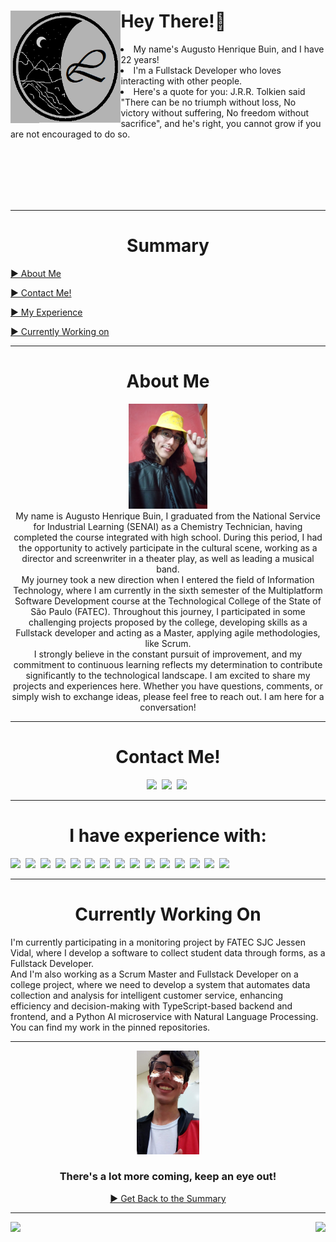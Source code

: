 <div >
  <img align="left" width="35%"  alt="logo" src="img/logo.png">
  <h1>Hey There!👋</h1>
  <p>
    <li>My name's Augusto Henrique Buin, and I have 22 years!</li>
    <li>I'm a Fullstack Developer who loves interacting with other people. 
</li>
    <li>Here's a quote for you: J.R.R. Tolkien said "There can be no triumph without loss, No victory without suffering, No freedom without sacrifice", and he's right, you cannot grow if you are not encouraged to do so. </li>
  </p>
</div><br/><br/><br/><br/><br/>
<!-- <img src="https://komarev.com/ghpvc/?username=AugustoBuin&color=yellow" alt="Profile views" /> </p> Maybe in the future? -->
<hr>
<!-- ALT + 31 ou ALT + 16 -->
<div>
  <span id="summary"></span>
  <h1 align="center">Summary</h1>
  <p><a href="#aboutme">► About Me</a></p> 
  <p><a href="#contact">► Contact Me!</a></p> 
  <p><a href="#exp">► My Experience</a></p> 
  <p><a href="#workin">► Currently Working on</a></p>  
</div><hr>

<span id="aboutme"></span>
<div align="center">
  <h1>About Me</h1>
  <div>
    <img width="25%"  alt="logo" src="img/me-hat.jpg">
  </div>
  <div>
    <div>My name is Augusto Henrique Buin, I graduated from the National Service for Industrial Learning (SENAI) as a Chemistry Technician, having completed the course integrated with high school. During this period, I had the opportunity to actively participate in the cultural scene, working as a director and screenwriter in a theater play, as well as leading a musical band.
    </div>
    <div>My journey took a new direction when I entered the field of Information Technology, where I am currently in the sixth semester of the Multiplatform Software Development course at the Technological College of the State of São Paulo (FATEC). Throughout this journey, I participated in some challenging projects proposed by the college, developing skills as a Fullstack developer and acting as a Master, applying agile methodologies, like Scrum.
    </div>
    <div>I strongly believe in the constant pursuit of improvement, and my commitment to continuous learning reflects my determination to contribute significantly to the technological landscape. I am excited to share my projects and experiences here. Whether you have questions, comments, or simply wish to exchange ideas, please feel free to reach out. I am here for a conversation!
    </div>
  </div>
</div><hr>

<span id="contact"></span>
<div align="center">
  <h1>Contact Me!</h1>
  <a href="https://mail.google.com/mail/u/0/?fs=1&to=augusto.henrique.buin@gmail.com&su=&body=&bcc=&tf=cm"><img src="https://img.shields.io/badge/Gmail-151515?style=for-the-badge&logo=gmail&logoColor=4B70F1"></img></a>&nbsp; 
  <a href="https://www.linkedin.com/in/augusto-henrique-buin/"><img src="https://img.shields.io/badge/LinkedIn-151515?style=for-the-badge&logo=linkedin&logoColor=4B70F1"></img></a>&nbsp;
  <a href="https://www.instagram.com/augusto_buin/"><img src="https://img.shields.io/badge/Instagram-151515?style=for-the-badge&logo=instagram&logoColor=4B70F1"></img></a>&nbsp;
</div><hr>

<span id="exp"></span>
<div>
  <h1 align="center">I have experience with:</h1>
  <p>
    <img src="https://img.shields.io/badge/HTML5-151515?style=for-the-badge&logo=html5&logoColor=4B70F1"></img>&nbsp;
    <img src="https://img.shields.io/badge/CSS3-151515?style=for-the-badge&logo=css3&logoColor=4B70F1"></img>&nbsp;
    <img src="https://img.shields.io/badge/Tailwind-151515?style=for-the-badge&logo=tailwindCSS&logoColor=4B70F1"></img>&nbsp;
    <img src="https://img.shields.io/badge/Python-151515?style=for-the-badge&logo=python&logoColor=4B70F1"></img>&nbsp;
    <img src="https://img.shields.io/badge/PandasAI-151515?style=for-the-badge&logo=pandas&logoColor=4B70F1"></img>&nbsp;
    <img src="https://img.shields.io/badge/Transformers-151515?style=for-the-badge&logo=transformers&logoColor=4B70F1"></img>&nbsp;
    <img src="https://img.shields.io/badge/Spring-151515?style=for-the-badge&logo=spring&logoColor=4B70F1"></img>&nbsp;
    <img src="https://img.shields.io/badge/JavaScript-151515?style=for-the-badge&logo=javascript&logoColor=4B70F1"></img>&nbsp;
    <img src="https://img.shields.io/badge/TypeScript-151515?style=for-the-badge&logo=typescript&logoColor=4B70F1"></img>&nbsp;
    <img src="https://img.shields.io/badge/React-151515?style=for-the-badge&logo=react&logoColor=4B70F1"></img>&nbsp;
    <img src="https://img.shields.io/badge/Node.js-151515?style=for-the-badge&logo=nodedotjs&logoColor=4B70F1"></img>&nbsp;    
    <img src="https://img.shields.io/badge/MySQL-151515?style=for-the-badge&logo=mysql&logoColor=4B70F1"></img>&nbsp;
    <img src="https://img.shields.io/badge/PostgreSQL-151515?style=for-the-badge&logo=postgreSQL&logoColor=4B70F1"></img>&nbsp;
    <img src="https://img.shields.io/badge/MongoDB-151515?style=for-the-badge&logo=MongoDB&logoColor=4B70F1"></img>&nbsp;
    <img src="https://img.shields.io/badge/Docker-151515?style=for-the-badge&logo=Docker&logoColor=4B70F1"></img>&nbsp;
  </p>
</div>
<hr>

<span id="workin"></span>
<div>
  <h1 align="center">Currently Working On</h1>
  <p>
    I'm currently participating in a monitoring project by FATEC SJC Jessen Vidal, where I develop a software to collect student data through forms, as a Fullstack Developer. </br> 
  And I'm also working as a Scrum Master and Fullstack Developer on a college project, where we need to develop a system that automates data collection and analysis for intelligent customer service, enhancing efficiency and decision-making with TypeScript-based backend and frontend, and a Python AI microservice with Natural Language Processing. <br/>
    You can find my work in the pinned repositories.
  </p>
</div>
<hr>

<span id="projects"></span>


<div align="center">
  <img width="20%" src="img/me-angel.jpeg" alt="Me with an Angel filter"/>
    <h3>There's a lot more coming, keep an eye out!</h3>
</div>
<p align="center"><a href="#summary">► Get Back to the Summary</a></p>

<hr>
<div>
  <img  height="180em" src="https://github-readme-stats.vercel.app/api?username=AugustoBuin&show_icons=true&theme=vision-friendly-dark&include_all_commits=true&count_private=true"/>
  <img align="right" height="180em" src="https://github-readme-stats.vercel.app/api/top-langs/?username=AugustoBuin&layout=compact&langs_count=16&theme=vision-friendly-dark"/>
</div>
